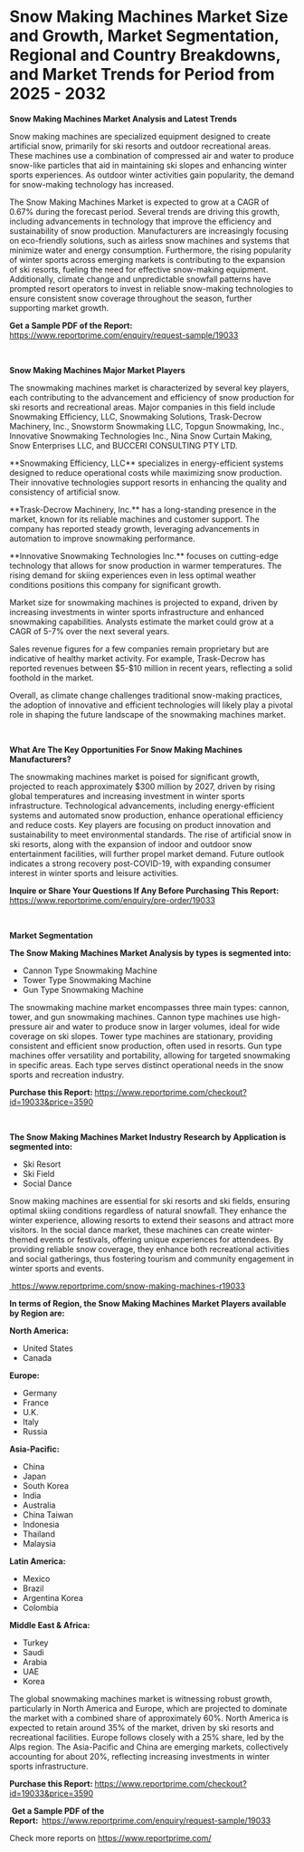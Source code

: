 <p><h1>Snow Making Machines Market Size and Growth, Market Segmentation, Regional and Country Breakdowns, and Market Trends for Period from 2025 -  2032</h1></p><p><strong>Snow Making Machines Market Analysis and Latest Trends</strong></p>
<p><p>Snow making machines are specialized equipment designed to create artificial snow, primarily for ski resorts and outdoor recreational areas. These machines use a combination of compressed air and water to produce snow-like particles that aid in maintaining ski slopes and enhancing winter sports experiences. As outdoor winter activities gain popularity, the demand for snow-making technology has increased.</p><p>The Snow Making Machines Market is expected to grow at a CAGR of 0.67% during the forecast period. Several trends are driving this growth, including advancements in technology that improve the efficiency and sustainability of snow production. Manufacturers are increasingly focusing on eco-friendly solutions, such as airless snow machines and systems that minimize water and energy consumption. Furthermore, the rising popularity of winter sports across emerging markets is contributing to the expansion of ski resorts, fueling the need for effective snow-making equipment. Additionally, climate change and unpredictable snowfall patterns have prompted resort operators to invest in reliable snow-making technologies to ensure consistent snow coverage throughout the season, further supporting market growth.</p></p>
<p><strong>Get a Sample PDF of the Report:&nbsp;</strong> <a href="https://www.reportprime.com/enquiry/request-sample/19033?utm_campaign=3213&utm_medium=2&utm_source=Github&utm_content=ia&utm_term=19032025&utm_id=snow-making-machines">https://www.reportprime.com/enquiry/request-sample/19033</a></p>
<p>&nbsp;</p>
<p><strong>Snow Making Machines Major Market Players</strong></p>
<p><p>The snowmaking machines market is characterized by several key players, each contributing to the advancement and efficiency of snow production for ski resorts and recreational areas. Major companies in this field include Snowmaking Efficiency, LLC, Snowmaking Solutions, Trask-Decrow Machinery, Inc., Snowstorm Snowmaking LLC, Topgun Snowmaking, Inc., Innovative Snowmaking Technologies Inc., Nina Snow Curtain Making, Snow Enterprises LLC, and BUCCERI CONSULTING PTY LTD.</p><p>**Snowmaking Efficiency, LLC** specializes in energy-efficient systems designed to reduce operational costs while maximizing snow production. Their innovative technologies support resorts in enhancing the quality and consistency of artificial snow. </p><p>**Trask-Decrow Machinery, Inc.** has a long-standing presence in the market, known for its reliable machines and customer support. The company has reported steady growth, leveraging advancements in automation to improve snowmaking performance.</p><p>**Innovative Snowmaking Technologies Inc.** focuses on cutting-edge technology that allows for snow production in warmer temperatures. The rising demand for skiing experiences even in less optimal weather conditions positions this company for significant growth.</p><p>Market size for snowmaking machines is projected to expand, driven by increasing investments in winter sports infrastructure and enhanced snowmaking capabilities. Analysts estimate the market could grow at a CAGR of 5-7% over the next several years.</p><p>Sales revenue figures for a few companies remain proprietary but are indicative of healthy market activity. For example, Trask-Decrow has reported revenues between $5-$10 million in recent years, reflecting a solid foothold in the market.</p><p>Overall, as climate change challenges traditional snow-making practices, the adoption of innovative and efficient technologies will likely play a pivotal role in shaping the future landscape of the snowmaking machines market.</p></p>
<p>&nbsp;</p>
<p><strong>What Are The Key Opportunities For Snow Making Machines Manufacturers?</strong></p>
<p><p>The snowmaking machines market is poised for significant growth, projected to reach approximately $300 million by 2027, driven by rising global temperatures and increasing investment in winter sports infrastructure. Technological advancements, including energy-efficient systems and automated snow production, enhance operational efficiency and reduce costs. Key players are focusing on product innovation and sustainability to meet environmental standards. The rise of artificial snow in ski resorts, along with the expansion of indoor and outdoor snow entertainment facilities, will further propel market demand. Future outlook indicates a strong recovery post-COVID-19, with expanding consumer interest in winter sports and leisure activities.</p></p>
<p><strong>Inquire or Share Your Questions If Any Before Purchasing This Report:</strong> <a href="https://www.reportprime.com/enquiry/pre-order/19033?utm_campaign=3213&utm_medium=2&utm_source=Github&utm_content=ia&utm_term=19032025&utm_id=snow-making-machines">https://www.reportprime.com/enquiry/pre-order/19033</a></p>
<p>&nbsp;</p>
<p><strong>Market Segmentation</strong></p>
<p><strong>The Snow Making Machines Market Analysis by types is segmented into:</strong></p>
<p><ul><li>Cannon Type Snowmaking Machine</li><li>Tower Type Snowmaking Machine</li><li>Gun Type Snowmaking Machine</li></ul></p>
<p><p>The snowmaking machine market encompasses three main types: cannon, tower, and gun snowmaking machines. Cannon type machines use high-pressure air and water to produce snow in larger volumes, ideal for wide coverage on ski slopes. Tower type machines are stationary, providing consistent and efficient snow production, often used in resorts. Gun type machines offer versatility and portability, allowing for targeted snowmaking in specific areas. Each type serves distinct operational needs in the snow sports and recreation industry.</p></p>
<p><strong>Purchase this Report:&nbsp;</strong><a href="https://www.reportprime.com/checkout?id=19033&price=3590&utm_campaign=3213&utm_medium=2&utm_source=Github&utm_content=ia&utm_term=19032025&utm_id=snow-making-machines">https://www.reportprime.com/checkout?id=19033&price=3590</a></p>
<p>&nbsp;</p>
<p><strong>The Snow Making Machines Market Industry Research by Application is segmented into:</strong></p>
<p><ul><li>Ski Resort</li><li>Ski Field</li><li>Social Dance</li></ul></p>
<p><p>Snow making machines are essential for ski resorts and ski fields, ensuring optimal skiing conditions regardless of natural snowfall. They enhance the winter experience, allowing resorts to extend their seasons and attract more visitors. In the social dance market, these machines can create winter-themed events or festivals, offering unique experiences for attendees. By providing reliable snow coverage, they enhance both recreational activities and social gatherings, thus fostering tourism and community engagement in winter sports and events.</p></p>
<p><a href="https://www.reportprime.com/snow-making-machines-r19033?utm_campaign=3213&utm_medium=2&utm_source=Github&utm_content=ia&utm_term=19032025&utm_id=snow-making-machines">&nbsp;https://www.reportprime.com/snow-making-machines-r19033</a></p>
<p><strong>In terms of Region, the Snow Making Machines Market Players available by Region are:</strong></p>
<p>
    <p> <strong> North America: </strong>
        <ul>
            <li>United States</li>
            <li>Canada</li>
        </ul>
        </p> 
    <p> <strong> Europe: </strong>
        <ul>
            <li>Germany</li>
            <li>France</li>
            <li>U.K.</li>
            <li>Italy</li>
            <li>Russia</li>
        </ul>
        </p> 
    <p> <strong> Asia-Pacific: </strong>
        <ul>
            <li>China</li>
            <li>Japan</li>
            <li>South Korea</li>
            <li>India</li>
            <li>Australia</li>
            <li>China Taiwan</li>
            <li>Indonesia</li>
            <li>Thailand</li>
            <li>Malaysia</li>
        </ul>
        </p> 
    <p> <strong> Latin America: </strong>
        <ul>
            <li>Mexico</li>
            <li>Brazil</li>
            <li>Argentina Korea</li>
            <li>Colombia</li>
        </ul>
        </p> 
    <p> <strong> Middle East & Africa: </strong>
        <ul>
            <li>Turkey</li>
            <li>Saudi</li>
            <li>Arabia</li>
            <li>UAE</li>
            <li>Korea</li>
        </ul>
    </p>
    </p>
<p><p>The global snowmaking machines market is witnessing robust growth, particularly in North America and Europe, which are projected to dominate the market with a combined share of approximately 60%. North America is expected to retain around 35% of the market, driven by ski resorts and recreational facilities. Europe follows closely with a 25% share, led by the Alps region. The Asia-Pacific and China are emerging markets, collectively accounting for about 20%, reflecting increasing investments in winter sports infrastructure.</p></p>
<p><strong>Purchase this Report: </strong><a href="https://www.reportprime.com/checkout?id=19033&price=3590&utm_campaign=3213&utm_medium=2&utm_source=Github&utm_content=ia&utm_term=19032025&utm_id=snow-making-machines">https://www.reportprime.com/checkout?id=19033&price=3590</a></p>
<p>&nbsp;<strong>Get a Sample PDF of the Report:&nbsp;&nbsp;</strong><a href="https://www.reportprime.com/enquiry/request-sample/19033?utm_campaign=3213&utm_medium=2&utm_source=Github&utm_content=ia&utm_term=19032025&utm_id=snow-making-machines">https://www.reportprime.com/enquiry/request-sample/19033</a></p>
<p><strong></strong></p>
<p>Check more reports on <a href="https://www.reportprime.com/?utm_campaign=3213&utm_medium=2&utm_source=Github&utm_content=ia&utm_term=19032025&utm_id=snow-making-machines">https://www.reportprime.com/</a></p>